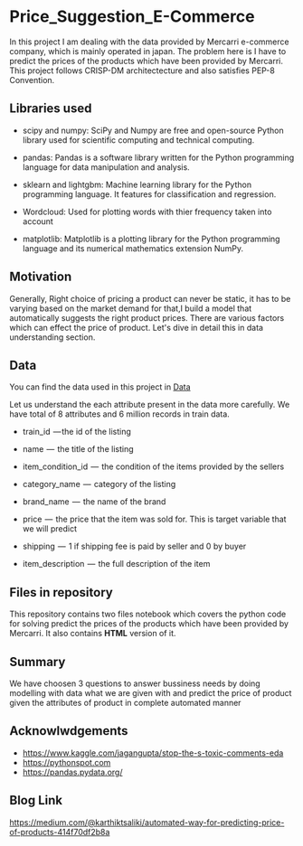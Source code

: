 # Price_Suggestion_E-Commerce


In this project I am dealing with the data provided by Mercarri e-commerce company, which is mainly operated in japan. The problem here is I have to predict the prices of the products which have been provided by Mercarri.  This project follows CRISP-DM architectecture and also satisfies PEP-8 Convention.

## Libraries used

* scipy and numpy: SciPy and Numpy are free and open-source Python library used for scientific computing and technical computing.

* pandas: Pandas is a software library written for the Python programming language for data manipulation and analysis.

* sklearn and lightgbm: Machine learning library for the Python programming language. It features for classification and regression.

* Wordcloud: Used for plotting words with thier frequency taken into account

* matplotlib: Matplotlib is a plotting library for the Python programming language and its numerical mathematics extension NumPy.


## Motivation

Generally, Right choice of pricing a product can never be static, it has to be varying based on the market demand for that,I build a model that automatically suggests the right product prices. There are various factors which can effect the price of product. Let's dive in detail this in data understanding section.

## Data

You can find the data used in this project in [Data](https://www.kaggle.com/saitosean/mercari)

Let us understand the each attribute present in the data more carefully. We have total of 8 attributes and 6 million records in train data.


* train_id  — the id of the listing


* name   —  the title of the listing


* item_condition_id   —  the condition of the items provided by the sellers


* category_name  —  category of the listing


* brand_name  —  the name of the brand


* price  —  the price that the item was sold for. This is target variable that we will predict


* shipping  —  1 if shipping fee is paid by seller and 0 by buyer


* item_description  —  the full description of the item


## Files in repository

This repository contains two files notebook which covers the python code for solving predict the prices of the products which have been provided by Mercarri. It also contains **HTML** version of it.

## Summary

We have choosen 3 questions to answer bussiness needs by doing modelling with data what we are given with and predict the price of product given the attributes of product in complete automated manner


## Acknowlwdgements

* https://www.kaggle.com/jagangupta/stop-the-s-toxic-comments-eda
* https://pythonspot.com
* https://pandas.pydata.org/

## Blog Link

https://medium.com/@karthiktsaliki/automated-way-for-predicting-price-of-products-414f70df2b8a
